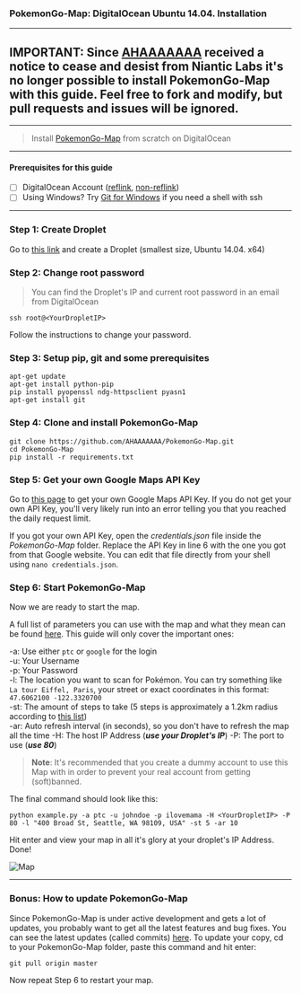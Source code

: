 ### PokemonGo-Map: DigitalOcean Ubuntu 14.04. Installation

---
## IMPORTANT: Since [AHAAAAAAA](https://github.com/AHAAAAAAA/) received a notice to cease and desist from Niantic Labs it's no longer possible to install PokemonGo-Map with this guide. Feel free to fork and modify, but pull requests and issues will be ignored.
---

> Install [PokemonGo-Map](https://github.com/AHAAAAAAA/PokemonGo-Map) from scratch on DigitalOcean

---

#### Prerequisites for this guide
- [ ] DigitalOcean Account ([reflink](https://m.do.co/c/5585c0623c5d), [non-reflink](https://digitalocean.com/))
- [ ] Using Windows? Try [Git for Windows](https://git-for-windows.github.io) if you need a shell with ssh

---

### Step 1: Create Droplet
Go to [this link](https://cloud.digitalocean.com/droplets/new?size=512mb) and create a Droplet (smallest size, Ubuntu 14.04. x64)

### Step 2: Change root password

> You can find the Droplet's IP and current root password in an email from DigitalOcean

`ssh root@<YourDropletIP>`

Follow the instructions to change your password.

### Step 3: Setup pip, git and some prerequisites

```
apt-get update
apt-get install python-pip
pip install pyopenssl ndg-httpsclient pyasn1
apt-get install git
```

### Step 4: Clone and install PokemonGo-Map

```
git clone https://github.com/AHAAAAAAA/PokemonGo-Map.git
cd PokemonGo-Map
pip install -r requirements.txt
```

### Step 5: Get your own Google Maps API Key

Go to [this page](https://console.developers.google.com/flows/enableapi?apiid=maps_backend,geocoding_backend,directions_backend,distance_matrix_backend,elevation_backend,places_backend&keyType=CLIENT_SIDE&reusekey=true) to get your own Google Maps API Key. If you do not get your own API Key, you'll very likely run into an error telling you that you reached the daily request limit.

If you got your own API Key, open the *credentials.json* file inside the *PokemonGo-Map* folder. Replace the API Key in line 6 with the one you got from that Google website. You can edit that file directly from your shell using `nano credentials.json`.

### Step 6: Start PokemonGo-Map

Now we are ready to start the map.

A full list of parameters you can use with the map and what they mean can be found [here](https://github.com/AHAAAAAAA/PokemonGo-Map#usage). This guide will only cover the important ones:

-a: Use either `ptc` or `google` for the login  
-u: Your Username  
-p: Your Password  
-l: The location you want to scan for Pokémon. You can try something like `La tour Eiffel, Paris`, your street or exact coordinates in this format: `47.6062100 -122.3320700`  
-st: The amount of steps to take (5 steps is approximately a 1.2km radius according to [this list](https://github.com/AHAAAAAAA/PokemonGo-Map#usage))  
-ar: Auto refresh interval (in seconds), so you don't have to refresh the map all the time
-H: The host IP Address (***use your Droplet's IP***)
-P: The port to use (***use 80***)

> **Note**: It's recommended that you create a dummy account to use this Map with in order to prevent your real account from getting (soft)banned.

The final command should look like this:

`python example.py -a ptc -u johndoe -p ilovemama -H <YourDropletIP> -P 80 -l "400 Broad St, Seattle, WA 98109, USA" -st 5 -ar 10`

Hit enter and view your map in all it's glory at your droplet's IP Address. Done!

![Map](https://i.imgur.com/aBZ4GVn.png)

---

### Bonus: How to update PokemonGo-Map
Since PokemonGo-Map is under active development and gets a lot of updates, you probably want to get all the latest features and bug fixes. You can see the latest updates (called commits) [here](https://github.com/AHAAAAAAA/PokemonGo-Map/commits/master). To update your copy, cd to your PokemonGo-Map folder, paste this command and hit enter:

`git pull origin master`

Now repeat Step 6 to restart your map.
